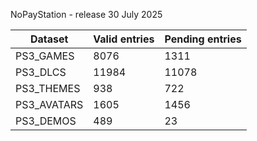 NoPayStation - release 30 July 2025

|  Dataset  |Valid entries|Pending entries|
|-----------|-------------|---------------|
| PS3_GAMES |     8076    |      1311     |
|  PS3_DLCS |    11984    |     11078     |
| PS3_THEMES|     938     |      722      |
|PS3_AVATARS|     1605    |      1456     |
| PS3_DEMOS |     489     |       23      |